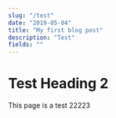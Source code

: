 ```yaml
---
slug: "/test"
date: "2019-05-04"
title: "My first blog post"
description: "Test"
fields: ""
---
```


# Test Heading 2

This page is a test 22223